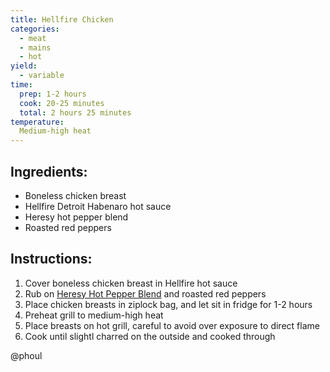 ```yaml
---
title: Hellfire Chicken
categories:
  - meat
  - mains
  - hot
yield:
  - variable
time:  
  prep: 1-2 hours
  cook: 20-25 minutes
  total: 2 hours 25 minutes
temperature:
  Medium-high heat
---
```


## Ingredients:
* Boneless chicken breast
* Hellfire Detroit Habenaro hot sauce
* Heresy hot pepper blend
* Roasted red peppers

## Instructions:
1. Cover boneless chicken breast in Hellfire hot sauce
2. Rub on [Heresy Hot Pepper Blend](../spices/heresy-pepper-blend.md) and roasted red peppers
3. Place chicken breasts in ziplock bag, and let sit in fridge for 1-2 hours
4. Preheat grill to medium-high heat
5. Place breasts on hot grill, careful to avoid over exposure to direct flame
6. Cook until slightl charred on the outside and cooked through

@phoul
